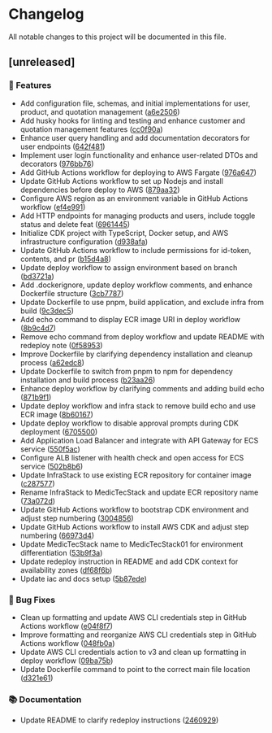 # Changelog

All notable changes to this project will be documented in this file.

## [unreleased]

### 🚀 Features

- Add configuration file, schemas, and initial implementations for user, product, and quotation management ([a6e2506](https://github.com/dtinocounmsm/frontend-tecno-medic/commit/a6e25068b44ed7ae97d09091b27ca3cd20d46878))
- Add husky hooks for linting and testing and enhance customer and quotation management features ([cc0f90a](https://github.com/dtinocounmsm/frontend-tecno-medic/commit/cc0f90a9cb433288f92bec6ef2ab2ec34e66a4f9))
- Enhance user query handling and add documentation decorators for user endpoints ([642f481](https://github.com/dtinocounmsm/frontend-tecno-medic/commit/642f48108f8ce6db10e2785283278146cc1a0b76))
- Implement user login functionality and enhance user-related DTOs and decorators ([976bb76](https://github.com/dtinocounmsm/frontend-tecno-medic/commit/976bb76805ea076357a821f26a6234843f2a2239))
- Add GitHub Actions workflow for deploying to AWS Fargate ([976a647](https://github.com/dtinocounmsm/frontend-tecno-medic/commit/976a64741b7845eb78be1eb82c20039a9407725c))
- Update GitHub Actions workflow to set up Nodejs and install dependencies before deploy to AWS ([879aa32](https://github.com/dtinocounmsm/frontend-tecno-medic/commit/879aa326d9f31ca257f432b5c7234af4da35a1d2))
- Configure AWS region as an environment variable in GitHub Actions workflow ([ef4e991](https://github.com/dtinocounmsm/frontend-tecno-medic/commit/ef4e9911a064a4b13e4d27fdd7431e2ca8d51d7a))
- Add HTTP endpoints for managing products and users, include toggle status and delete feat ([6961445](https://github.com/dtinocounmsm/frontend-tecno-medic/commit/6961445beb0534a7c39605843207394158551f83))
- Initialize CDK project with TypeScript, Docker setup, and AWS infrastructure configuration ([d938afa](https://github.com/dtinocounmsm/frontend-tecno-medic/commit/d938afae416572757ef51b3f5984680ef27bf08d))
- Update GitHub Actions workflow to include permissions for id-token, contents, and pr ([b15d4a8](https://github.com/dtinocounmsm/frontend-tecno-medic/commit/b15d4a8c22840c284f31b22500ddfde5f11e64fc))
- Update deploy workflow to assign environment based on branch ([bd3721a](https://github.com/dtinocounmsm/frontend-tecno-medic/commit/bd3721a7e52650a830478e8b56c8ef7d90c6f921))
- Add .dockerignore, update deploy workflow comments, and enhance Dockerfile structure ([3cb7787](https://github.com/dtinocounmsm/frontend-tecno-medic/commit/3cb77871253c991a5a0ed63eab2779ae21c4ccc1))
- Update Dockerfile to use pnpm, build application, and exclude infra from build ([9c3dec5](https://github.com/dtinocounmsm/frontend-tecno-medic/commit/9c3dec518a04ac2eb61f604343b0141364949499))
- Add echo command to display ECR image URI in deploy workflow ([8b9c4d7](https://github.com/dtinocounmsm/frontend-tecno-medic/commit/8b9c4d745d26bdb85a301dbcfbd69d9751c0e75d))
- Remove echo command from deploy workflow and update README with redeploy note ([0f58953](https://github.com/dtinocounmsm/frontend-tecno-medic/commit/0f589533353ce90c5bb2064cffc2b42cfb0d0493))
- Improve Dockerfile by clarifying dependency installation and cleanup process ([a62edc8](https://github.com/dtinocounmsm/frontend-tecno-medic/commit/a62edc8dc73a69466122ccb472291eba9b39a3ef))
- Update Dockerfile to switch from pnpm to npm for dependency installation and build process ([b23aa26](https://github.com/dtinocounmsm/frontend-tecno-medic/commit/b23aa262b98f71c2984fb865545e00ad20d73e5d))
- Enhance deploy workflow by clarifying comments and adding build echo ([871b9f1](https://github.com/dtinocounmsm/frontend-tecno-medic/commit/871b9f1510da9aedce80380500a982c28ed0231e))
- Update deploy workflow and infra stack to remove build echo and use ECR image ([8b60167](https://github.com/dtinocounmsm/frontend-tecno-medic/commit/8b60167c7270878702e9402d1fc54cb89e9fb7eb))
- Update deploy workflow to disable approval prompts during CDK deployment ([6705500](https://github.com/dtinocounmsm/frontend-tecno-medic/commit/670550009d85dae58bfa9409cd2d1c83fb10316d))
- Add Application Load Balancer and integrate with API Gateway for ECS service ([550f5ac](https://github.com/dtinocounmsm/frontend-tecno-medic/commit/550f5accdc1d92ccba14ec65c87e46096eb7a671))
- Configure ALB listener with health check and open access for ECS service ([502b8b6](https://github.com/dtinocounmsm/frontend-tecno-medic/commit/502b8b648265327fd1609ea0e95fbde2d88e7b40))
- Update InfraStack to use existing ECR repository for container image ([c287577](https://github.com/dtinocounmsm/frontend-tecno-medic/commit/c2875774ffee0b1ee2f67de4c5909d3e8c787e91))
- Rename InfraStack to MedicTecStack and update ECR repository name ([73a072d](https://github.com/dtinocounmsm/frontend-tecno-medic/commit/73a072d4a0bddbbad649efd4391f9fa5e5a2255f))
- Update GitHub Actions workflow to bootstrap CDK environment and adjust step numbering ([3004856](https://github.com/dtinocounmsm/frontend-tecno-medic/commit/30048569393ddf86e5ee63408a2e550eb535fc34))
- Update GitHub Actions workflow to install AWS CDK and adjust step numbering ([66973d4](https://github.com/dtinocounmsm/frontend-tecno-medic/commit/66973d4e047639a7f6e9f4e48ffe7df476d56f75))
- Update MedicTecStack name to MedicTecStack01 for environment differentiation ([53b9f3a](https://github.com/dtinocounmsm/frontend-tecno-medic/commit/53b9f3a520eeb332fe47ed799ef495d4983bcac8))
- Update redeploy instruction in README and add CDK context for availability zones ([df68f6b](https://github.com/dtinocounmsm/frontend-tecno-medic/commit/df68f6b984e352635b71a88f6ccc0cf1075705ce))
- Update iac and docs setup ([5b87ede](https://github.com/dtinocounmsm/frontend-tecno-medic/commit/5b87ede4e25b732482c960449144618d95607537))

### 🐛 Bug Fixes

- Clean up formatting and update AWS CLI credentials step in GitHub Actions workflow ([e04f8f7](https://github.com/dtinocounmsm/frontend-tecno-medic/commit/e04f8f757da3f1c870428c6def7d7b36e882bcec))
- Improve formatting and reorganize AWS CLI credentials step in GitHub Actions workflow ([048fb0a](https://github.com/dtinocounmsm/frontend-tecno-medic/commit/048fb0ab8165563cf9a9c8b55f403cc8d93cf5d4))
- Update AWS CLI credentials action to v3 and clean up formatting in deploy workflow ([09ba75b](https://github.com/dtinocounmsm/frontend-tecno-medic/commit/09ba75bb8927af18458ed6420d1338c2abdffdca))
- Update Dockerfile command to point to the correct main file location ([d321e61](https://github.com/dtinocounmsm/frontend-tecno-medic/commit/d321e61632719ed1b951e0b59fbf72b5df8d10ae))

### 📚 Documentation

- Update README to clarify redeploy instructions ([2460929](https://github.com/dtinocounmsm/frontend-tecno-medic/commit/2460929aec1672725b7298b0231715e1ce8afaff))

<!-- generated by git-cliff -->
